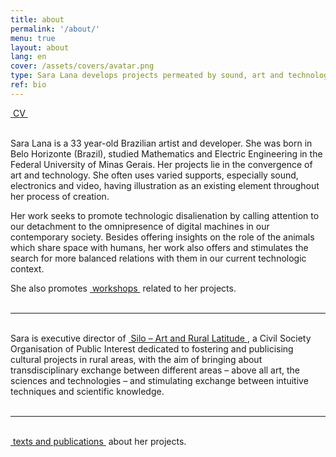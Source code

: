 ```yaml
---
title: about
permalink: '/about/'
menu: true
layout: about
lang: en
cover: /assets/covers/avatar.png
type: Sara Lana develops projects permeated by sound, art and technology.
ref: bio
---
```


<div class="selection">
<a href="../assets/docs/sara_lana_cv_en.pdf" target="_blank">&nbsp;CV&nbsp;</a>
</div>

<br>

Sara Lana is a 33 year-old Brazilian artist and developer. She was born in Belo Horizonte (Brazil), studied Mathematics and Electric Engineering in the Federal University of Minas Gerais. Her projects lie in the convergence of art and technology. She often uses varied supports, especially sound, electronics and video, having illustration as an existing element throughout her process of creation.
  
Her work seeks to promote technologic disalienation by calling attention to our detachment to the omnipresence of digital machines in our contemporary society. Besides offering insights on the role of the animals which share space with humans, her work also offers and stimulates the search for more balanced relations with them in our current technologic context. 


<div class="selection">
She also promotes <a href="../en/workshops" target="_blank">&nbsp;workshops&nbsp;</a> related to her projects.
</div>

<br>

---

<br>
<div class="selection">
Sara is executive director of <a href="https://silo.org.br/" target="_blank">&nbsp;Silo – Art and Rural Latitude&nbsp;</a>, a Civil Society Organisation of Public Interest dedicated to fostering and publicising cultural projects in rural areas, with the aim of bringing about transdisciplinary exchange between different areas – above all art, the sciences and technologies – and stimulating exchange between intuitive techniques and scientific knowledge.
</div>

<br>

---


<br>
<div class="selection">
<a href="../en/textos" target="_blank">&nbsp;texts and publications&nbsp;</a> about her projects.
</div>

<br>
